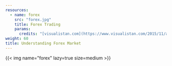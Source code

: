 ```yaml
---
resources:
  - name: forex
    src: "forex.jpg"
    title: Forex Trading
    params:
      credits: "[visualistan.com](https://www.visualistan.com/2015/11/a-look-at-forex-trading-infographic.html)"
weight: 60
title: Understanding Forex Market
---
```


{{< img name="forex" lazy=true size=medium >}}
